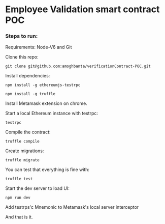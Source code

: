 # Employee Validation smart contract POC

### Steps to run: 

Requirements: Node-V6 and Git

Clone this repo:
```
git clone git@github.com:amoghbanta/verificationContract-POC.git
```

Install dependencies:

```
npm install -g ethereumjs-testrpc

npm install -g truffle
```

Install Metamask extension on chrome.

Start a local Ethereum instance with testrpc:
```
testrpc
```

Compile the contract:
```
truffle compile
```

Create migrations:
```
truffle migrate

```

You can test that everything is fine with:
```
truffle test
```


Start the dev server to load UI:
```
npm run dev
```

Add testrps'c Mnemonic to Metamask's local server interceptor


And that is it.
